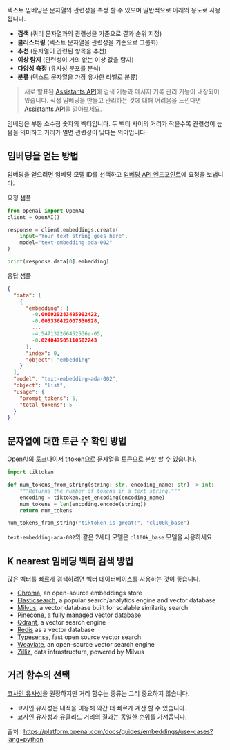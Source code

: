 텍스트 임베딩은 문자열의 관련성을 측정 할 수 있으며 일반적으로 아래의 용도로 사용됩니다.

- **검색** (쿼리 문자열과의 관련성을 기준으로 결과 순위 지정)
- **클러스터링** (텍스트 문자열을 관련성을 기준으로 그룹화)
- **추천** (문자열이 관련된 항목을 추천)
- **이상 탐지** (관련성이 거의 없는 이상 값을 탐지)
- **다양성 측정** (유사성 분포를 분석)
- **분류** (텍스트 문자열을 가장 유사한 라벨로 분류)

> 새로 발표된 [Assistants API](https://platform.openai.com/docs/assistants)에 검색 기능과 메시지 기록 관리 기능이 내장되어 있습니다.
> 직접 임베딩을 만들고 관리하는 것에 대해 어려움을 느낀다면 [Assistants API](https://platform.openai.com/docs/assistants)을 알아보세요.

임베딩은 부동 소수점 숫자의 벡터입니다. 두 벡터 사이의 거리가 작을수록 관련성이 높음을 의미하고 거리가 멀면 관련성이 낮다는 의미입니다.

## 임베딩을 얻는 방법

임베딩을 얻으려면 임베딩 모델 ID를 선택하고 [임베딩 API 엔드포인트](https://platform.openai.com/docs/api-reference/embeddings)에 요청을 보냅니다.

요청 샘플

```python
from openai import OpenAI
client = OpenAI()

response = client.embeddings.create(
    input="Your text string goes here",
    model="text-embedding-ada-002"
)

print(response.data[0].embedding)
```

응답 샘플

```json
{
  "data": [
    {
      "embedding": [
        -0.006929283495992422,
        -0.005336422007530928,
        ...
        -4.547132266452536e-05,
        -0.024047505110502243
      ],
      "index": 0,
      "object": "embedding"
    }
  ],
  "model": "text-embedding-ada-002",
  "object": "list",
  "usage": {
    "prompt_tokens": 5,
    "total_tokens": 5
  }
}
```

## 문자열에 대한 토큰 수 확인 방법

OpenAI의 토크나이저 [titoken](https://github.com/openai/tiktoken)으로 문자열을 토큰으로 분할 할 수 있습니다.

```python
import tiktoken

def num_tokens_from_string(string: str, encoding_name: str) -> int:
    """Returns the number of tokens in a text string."""
    encoding = tiktoken.get_encoding(encoding_name)
    num_tokens = len(encoding.encode(string))
    return num_tokens

num_tokens_from_string("tiktoken is great!", "cl100k_base")
```

`text-embedding-ada-002`와 같은 2세대 모델은 `cl100k_base` 모델을 사용하세요.

## K nearest 임베딩 벡터 검색 방법

많은 벡터를 빠르게 검색하려면 벡터 데이터베이스를 사용하는 것이 좋습니다.

- [Chroma](https://cookbook.openai.com/examples/vector_databases/chroma/using_chroma_for_embeddings_search), an open-source embeddings store
- [Elasticsearch](https://cookbook.openai.com/examples/vector_databases/elasticsearch/readme), a popular search/analytics engine and vector database
- [Milvus](https://cookbook.openai.com/examples/vector_databases/milvus/getting_started_with_milvus_and_openai), a vector database built for scalable similarity search
- [Pinecone](https://cookbook.openai.com/examples/vector_databases/pinecone/readme), a fully managed vector database
- [Qdrant](https://cookbook.openai.com/examples/vector_databases/qdrant/getting_started_with_qdrant_and_openai), a vector search engine
- [Redis](https://cookbook.openai.com/examples/vector_databases/redis/readme) as a vector database
- [Typesense](https://cookbook.openai.com/examples/vector_databases/typesense/readme), fast open source vector search
- [Weaviate](https://cookbook.openai.com/examples/vector_databases/weaviate/readme), an open-source vector search engine
- [Zilliz](https://cookbook.openai.com/examples/vector_databases/zilliz/getting_started_with_zilliz_and_openai), data infrastructure, powered by Milvus

## 거리 함수의 선택

[코사인 유사성](https://en.wikipedia.org/wiki/Cosine_similarity)을 권장하지만 거리 함수는 종류는 그리 중요하지 않습니다.

- 코사인 유사성은 내적을 이용해 약간 더 빠르게 계산 할 수 있습니다.
- 코사인 유사성과 유클리드 거리의 결과는 동일한 순위를 가져옵니다.

출처 : https://platform.openai.com/docs/guides/embeddings/use-cases?lang=python